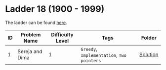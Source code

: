 # Ladder 18 (1900 - 1999)

The ladder can be found [here](https://a2oj.netlify.app/ladder18).

| ID  | Problem Name    | Difficulty Level | Tags                                       | Folder           |
| --- | --------------- | ---------------- | ------------------------------------------ | ---------------- |
| 1   | Sereja and Dima | 1                | `Greedy`, `Implementation`, `Two pointers` | [Solution](./1/) |
